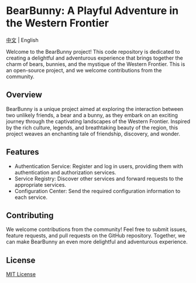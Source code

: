 # BearBunny: A Playful Adventure in the Western Frontier

[中文](README_CN.md) | English

Welcome to the BearBunny project! This code repository is dedicated to creating a delightful and adventurous experience that brings together the charm of bears, bunnies, and the mystique of the Western Frontier. This is an open-source project, and we welcome contributions from the community.

## Overview

BearBunny is a unique project aimed at exploring the interaction between two unlikely friends, a bear and a bunny, as they embark on an exciting journey through the captivating landscapes of the Western Frontier. Inspired by the rich culture, legends, and breathtaking beauty of the region, this project weaves an enchanting tale of friendship, discovery, and wonder.

## Features

- Authentication Service: Register and log in users, providing them with authentication and authorization services.
- Service Registry: Discover other services and forward requests to the appropriate services.
- Configuration Center: Send the required configuration information to each service.

## Contributing

We welcome contributions from the community! Feel free to submit issues, feature requests, and pull requests on the GitHub repository. Together, we can make BearBunny an even more delightful and adventurous experience.

## License

[MIT License](LICENSE)
